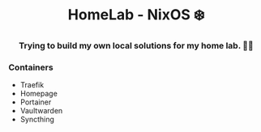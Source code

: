 <p align="center">
  <h1 align="center">HomeLab - NixOS ❄️</h1>
  <h3 align="center">Trying to build my own local solutions for my home lab. 👨‍💻</h3>
</p>

### Containers
 - Traefik
 - Homepage
 - Portainer
 - Vaultwarden
 - Syncthing
